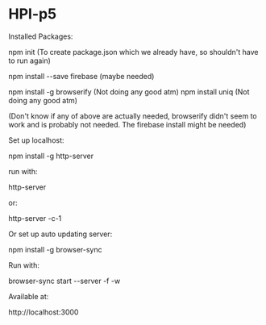 # HPI-p5

Installed Packages:

npm init (To create package.json which we already have, so shouldn't have to run again)

npm install --save firebase (maybe needed)

npm install -g browserify (Not doing any good atm)
npm install uniq (Not doing any good atm)

(Don't know if any of above are actually needed, browserify didn't seem to work and is probably not needed. The firebase install might be needed)

Set up localhost:

npm install -g http-server

run with:

http-server

or:

http-server -c-1

Or set up auto updating server:

npm install -g browser-sync

Run with:

browser-sync start --server -f -w

Available at:

http://localhost:3000
